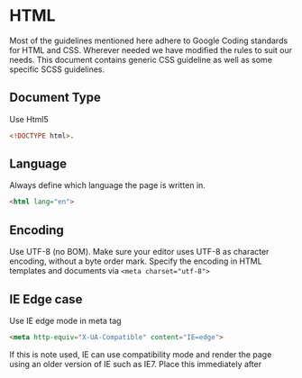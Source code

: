 
# HTML
Most of the guidelines mentioned here adhere to Google Coding standards for HTML and CSS. Wherever needed we have modified the rules to suit our needs. This document contains generic CSS guideline as well as some specific SCSS guidelines.

## Document Type
Use Html5
```html
<!DOCTYPE html>.
```
## Language
Always define which language the page is written in.
```html
<html lang="en">
```
## Encoding
Use UTF-8 (no BOM).
Make sure your editor uses UTF-8 as character encoding, without a byte order mark.
Specify the encoding in HTML templates and documents via `<meta charset="utf-8">`

## IE Edge case
Use IE edge mode in meta tag
```html
<meta http-equiv="X-UA-Compatible" content="IE=edge">
```
If this is note used, IE can use compatibility mode and render the page using an older version of IE such as IE7. Place this immediately after <title> tag


## Omit Protocol
Omit the protocol portion (http:, https:) from URLs pointing to images and other media files, style sheets, and scripts unless the respective files are not available over both protocols.
Omitting the protocol—which makes the URL relative—prevents mixed content issues and results in minor file size savings.

```html
<!-- bad -->
<script src="http://www.google.com/js/gweb/analytics/autotrack.js"></script>
<!-- good -->
<script src="//www.google.com/js/gweb/analytics/autotrack.js"></script>
```

## Semantics
Use html tag which are semantic to its purpose
```html
<!-- bad -->
<div id="header"></div>
<!-- good -->
<header></header>
```

## Accessibility
Use alt tag to specify the purpose of media files (image, audio, video) so that on browsers (or screen readers) where the media does not play or takes time to render, the user can figure out the purpose of the content:
```html
<!-- bad -->
<img src="spreadsheet.png">
<!-- good -->
<img src="spreadsheet.png" alt="Spreadsheet screenshot.">
```

## Spacing
Use space instead tabs. Indent using 4 spaces.
```html
<ul>
    <li>Fantastic
    <li>Great
</ul>
```
Use a line limit of 120 characters.

## Naming convention
Use only lowercase for both HTML and CSS.
All code has to be lowercase: This applies to HTML element names, attributes, attribute values (unless text/CDATA), CSS selectors, properties, and property values (with the exception of strings).

```html
<!-- bad -->
<A HREF="/">Home</A>
color: #E5E5E5;

<!-- good -->
<img src="google.png" alt="Google">
color: #e5e5e5;
```
Use hyphen for user-defined tags and attributes
```html
tag-name-like-this
attribute-name-like-this
```
Prefix custom attribute with “data-“
```html
data-my-attr
```
d used should be unique across the page. Id, if present, should be the first attribute of an element followed by class (if present)
```html
<!-- bad -->
<input maxlength="20" id="email" type="email" class="login-box">

<!-- good -->
<input id="email" class="login-box" maxlength="20" type="email">
```

## Trailing Whitespaces
Remove trailing white spaces.
Trailing white spaces are unnecessary and can complicate diffs.
```htmml
<!-- Bad -->
<p>No, thank you. </p>
<!-- Good -->
<p>Yes please.</p>

```
## General Formatting
Paragraphs of text should always be placed in a `<p>` tag. Never use multiple `<br>` tags.
Items in list form should always be in `<ul>`, `<ol>`, or `<dl>`. Never use a set of `<div>` or `<p>`.
Every form input that has text attached should utilize a `<label>` tag. Especially radio or checkbox elements.
Even though quotes around attributes is optional, always put quotes around attributes for readability. 
Avoid trailing slashes in self-closing elements. For example,` <br>`, `<hr>`, `<img>`, and `<input>`.
Don’t set tabindex manually—rely on the browser to set the order. 

## Lean markup
Whenever possible, avoid superfluous parent elements when writing HTML. Many times this requires iteration and refactoring, but produces less HTML. For example:
```html
<!-- bad -->
<span class="avatar">
  <img src="...">
</span>
<!-- good -->
<img class="avatar" src="...">
```
## Tables
Make use of `<thead>`, `<tfoot>`, `<tbody>`, and `<th>` tags (and scope attribute) when appropriate. (Note: `<tfoot>` goes above `<tbody>` for speed reasons. You want the browser to load the footer before a table full of data.)
```html
<table summary="This is a chart of invoices for 2011.">
  <thead>
    <tr>
      <th scope="col">Table header 1</th>
      <th scope="col">Table header 2</th>
    </tr>
  </thead>
  <tfoot>
    <tr>
      <td>Table footer 1</td>
      <td>Table footer 2</td>
    </tr>
  </tfoot>
  <tbody>
    <tr>
      <td>Table data 1</td>
      <td>Table data 2</td>
    </tr>
  </tbody>
</table>

```

## Multimedia formats
Preferably use multiple source types for multimedia files like video and audio. Every browser supports a different audio/video codec. e.g. WebM video format is supported in FireFox but not in Safari. So to cater to all browsers use the following:
```html
<video controls>
    <source src="somevideo.webm" type="video/webm">
    <source src="somevideo.mp4" type="video/mp4">
    I'm sorry; your browser doesn't support HTML5 video in WebM with VP8 or MP4 with H.264.
</video>
```
For more info on supported media formats: https://developer.mozilla.org/en-US/docs/Web/HTML/Supported_media_formats 

## Separation of Concern
Keep structure (HTML) separate from presentation (Styling) separate from behavior (Script). 
Avoid inline styling and scripting in HTML tag.
```html
<!-- bad -->
<div style="background-color:#000" onclick="alert('I am clicked!')"></div>

<!-- good -->
<style>
.hightlight {
    background-color: #000;
}
</style>

<div class="highlight"></div>
<script>
    $('.highlight').click(function(){
        alert('I am clicked');
    });
<script>
```
CSS, HTML, JS can be kept in the same file if it’s a component (like Web Components). Otherwise keep them in separate files so that they can be minimized. 

## Type attribute
Omit type attributes for style sheets and scripts.
Do not use type attributes for style sheets (unless not using CSS) and scripts (unless not using JavaScript).
Specifying type attributes in these contexts is not necessary as HTML5 implies text/css and text/javascript as defaults. This can be safely done even for older browsers.

```html
<!-- bad -->
<link rel="stylesheet" href="//www.google.com/css/maia.css" type="text/css">
 <!-- good -->
<link rel="stylesheet" href="//www.google.com/css/maia.css">

 <!-- bad -->
<script src="//www.google.com/js/gweb/analytics/autotrack.js"
  type="text/javascript"></script>
 <!-- good -->
<script src="//www.google.com/js/gweb/analytics/autotrack.js"></script>
```

## Quotation mark

When quoting attributes values, use double quotation marks.
```html
<!-- bad -->
<a class='maia-button maia-button-secondary'>Sign in</a>
 <!-- good -->
<a class="maia-button maia-button-secondary">Sign in</a>
```
## Tools
[w3 Validator](https://validator.w3.org/)
## Resources
[CodeGuide](https://codeguide.co/)
[Google HTML & CSS Guide](https://google.github.io/styleguide/htmlcssguide.html)
[w3school](https://www.w3schools.com/html/html5_syntax.asp)
[HTML Best Practices](https://github.com/hail2u/html-best-practices)